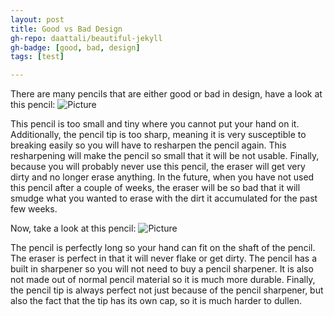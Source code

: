 ```yaml
---
layout: post
title: Good vs Bad Design
gh-repo: daattali/beautiful-jekyll
gh-badge: [good, bad, design]
tags: [test]

---
```


There are many pencils that are either good or bad in design, have a look at this pencil:
![Picture](https://truecourseblog.files.wordpress.com/2011/08/short-pencil.jpg)

This pencil is too small and tiny where you cannot put your hand on it. Additionally, the pencil tip is too sharp, meaning it is very susceptible to breaking easily so you will have to resharpen the pencil again. This resharpening will make the pencil so small that it will be not usable. Finally, because you will probably never use this pencil, the eraser will get very dirty and no longer erase anything. In the future, when you have not used this pencil after a couple of weeks, the eraser will be so bad that it will smudge what you wanted to erase with the dirt it accumulated for the past few weeks.

Now, take a look at this pencil:
![Picture](https://cdn.luxatic.com/wp-content/uploads/2013/07/Perfect-Pencil-1.jpg)

The pencil is perfectly long so your hand can fit on the shaft of the pencil. The eraser is perfect in that it will never flake or get dirty. The pencil has a built in sharpener so you will not need to buy a pencil sharpener. It is also not made out of normal pencil material so it is much more durable. Finally, the pencil tip is always perfect not just because of the pencil sharpener, but also the fact that the tip has its own cap, so it is much harder to dullen.

